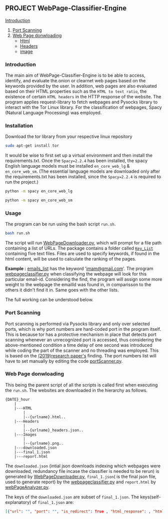 ## PROJECT WebPage-Classifier-Engine

[Introduction](#introduction)
1. [Port Scanning](#port-scanning)
2. [Web Page donwloading](#web-page-downloading)
    - [Html](#html)
    - [Headers](#headers)
    - [image](#image)


### Introduction
The main aim of WebPage-Classifier-Engine is to be able to access, identify, and evaluate the.onion or clearnet web pages based on the keywords provided by the user. In addition, web pages are also evaluated based on their HTML properties such as the `HTML to text ratio`, the existence of certain `HTML headers` in the HTTP response of the website. The program applies request-library to fetch webpages and Pysocks library to interact with the Tor Linux library. For the classification of webpages, Spacy (Natural Language Processing) was employed.

### Installation
Download the tor library from your respective linux repository

```bash
sudo apt-get install tor
```

It would be wise to first set up a virtual environment and then install the requirements.txt. Once the `Spacy=2.2.4` has been installed, the spacy English language models must be installed `en_core_web_lg` & `en_core_web_sm`. (The essential language models are downloaded only after the requirements.txt has been installed, since the `Spacy=2.2.4` is required to run the project.)

```bash
python -m spacy en_core_web_lg
```

```bash
python -m spacy en_core_web_sm
```

### Usage
The program can be run using the bash script `run.sh`.

```bash
bash run.sh
```

The script will run [WebPageDownloader.py](WebPageDownloader.py), which will prompt for a file path containing a list of URLs. The package contains a folder called [`Key_List`](Key_List) containing five text files. Files are used to specify keywords, if found in the html content, will be used to calculate the ranking of the pages.

**Example :** [emails_list](Key_List/emails_list) has the keyword 'imam@gmail.com'. The program [webpageclassifier.py](webpageclassifier.py) when classifying the webpage will look
for this particular email-id. Considering the find, the program will assign some more weight to the webpage the emailId was found in, in comparisson to the others it didn't find it in. Same goes with the other lists. 

The full working can be understood below.

### Port Scanning
Port scanning is performed via Pysocks library and only over selected ports, which is why port numbers are hard-coded port in the program itself. This is because tor has a protective mechanism in place that detects port scanning whenever an unrecognized port is accessed, thus considering the above-mentioned condition a time delay of one second was introduced while coding the part of the scanner and no threading was employed. This is based on the [(2019)research paper's](https://dl.acm.org/doi/pdf/10.1145/3339252.3341486?download=true) finding. The port numbers list will have to set manually by editing the code [portScanner.py](portScanner.py).

### Web Page donwloading
This being the parent script of all the scripts is called first when executing the `run.sh`. The websites are downloaded in the hierarchy as follows.

```
{DATE}_hour
    |
    |---HTML
        |
        |--{urlname}.html..
    |---Headers
        |
        |--{urlname}_headers.json..
    |---Images
        |
        |--{urlname}.png..
    |---downloaded.json
    |---final_1.json
    |---report.html
```

The `downloaded.json` (intial json downloads indexing which webpages were downloaded, redundancy file incase the classifier is needed to be rerun) is generated by [WebPageDownloader.py](WebPageDownloader.py), `final_1.json`( is the final json file, used to generate report) by the [webpageclassifier.py](webpageclassifier.py) and `report.html` by [webPageAnalyzer.py](webPageAnalyzer.py).

The keys of the `downloaded.json` are subset of `final_1.json`. The keys(self-explanatory) of `final_1.json` are:

```json
[{"url": "", "port": "", "is_redirect": True , "html_response": , "html_path": "2020-06-26_00/HTML/https:__{url}l", "headers_path": "2020-06-26_00/Headers/https:__{url}_header.json", "image_path": "2020-06-26_00/Images/https:__{url}.png", "script": false, "interest": 1.27, "location_list": [], "person_list": [], "dates_list": [], "organisation_list": [], "emails_list": [], "combo_basic": []}]
```
